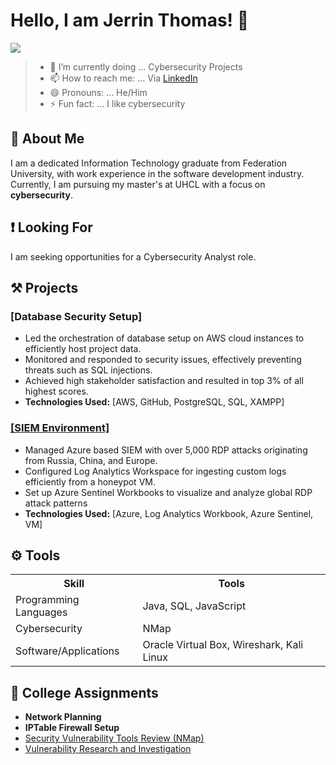 # Hello, I am Jerrin Thomas! 👋
<a href="https://linkedin.com/in/jerrin-thomas-thyparambil"><img src="https://img.shields.io/badge/-LinkedIn-0072b1?&style=for-the-badge&logo=linkedin&logoColor=white" /></a>

>- 🌱 I’m currently doing ... Cybersecurity Projects
>- 📫 How to reach me: ... Via [LinkedIn](https://www.linkedin.com/in/jerrin-thomas-thyparambil/)
>- 😄 Pronouns: ... He/Him
>- ⚡ Fun fact: ... I like cybersecurity

## 🧑 About Me
I am a dedicated Information Technology graduate from Federation University, with work experience in the software development industry. Currently, I am pursuing my master's at UHCL with a focus on **cybersecurity**.

## ❗ Looking For
I am seeking opportunities for a Cybersecurity Analyst role.

## ⚒️ Projects
<h3>[Database Security Setup]</h3>

-	Led the orchestration of database setup on AWS cloud instances to efficiently host project data.
-	Monitored and responded to security issues, effectively preventing threats such as SQL injections.
-	Achieved high stakeholder satisfaction and resulted in top 3% of all highest scores.
- **Technologies Used:** [AWS, GitHub, PostgreSQL, SQL, XAMPP]

<h3><a href="https://github.com/Jerry1541/SIEM-Environment">[SIEM Environment]</a></h3>

-	Managed Azure based SIEM with over 5,000 RDP attacks originating from Russia, China, and Europe.
-	Configured Log Analytics Workspace for ingesting custom logs efficiently from a honeypot VM.
-	Set up Azure Sentinel Workbooks to visualize and analyze global RDP attack patterns
- **Technologies Used:** [Azure, Log Analytics Workbook, Azure Sentinel, VM]

## ⚙️ Tools
<table>
    <th>Skill</th>
    <th>Tools</th>
    <tr>
        <td>Programming Languages</td>
        <td>Java, SQL, JavaScript</td>
    </tr>
    <tr>
        <td>Cybersecurity</td>
        <td>NMap</td>
    </tr>
    <tr>
        <td>Software/Applications</td>
        <td>Oracle Virtual Box, Wireshark, Kali Linux</td>
    </tr>
</table>
 	
## 🏫 College Assignments
- **Network Planning**
- **IPTable Firewall Setup**
- <a href="https://youtu.be/CQ2D46b3SiA">Security Vulnerability Tools Review (NMap)</a>
- <a href="https://youtu.be/vHWXEoPimpc">Vulnerability Research and Investigation</a>

